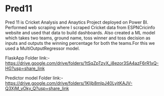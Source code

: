 # Pred11
Pred 11 is Cricket Analysis and Anaytics Project deployed on Power BI. Performed web scraping where I scraped Cricket data from ESPNCricinfo website and used that data to build dashboards.
Also created a ML model which takes two teams, ground name, toss winner and toss decision as inputs and outputs the winning percentage for both the teams.For this we used a MultiOutputRegressor model.

FlaskApp Folder link:-
https://drive.google.com/drive/folders/1tSqZpTzvX_i8ezor3SA4azF6rR1xQ-HG?usp=share_link

Predictor model Folder link:-
https://drive.google.com/drive/folders/1KIjb8mlpJ40LyjtKAJV-Q3XjM_yOky_Q?usp=share_link
